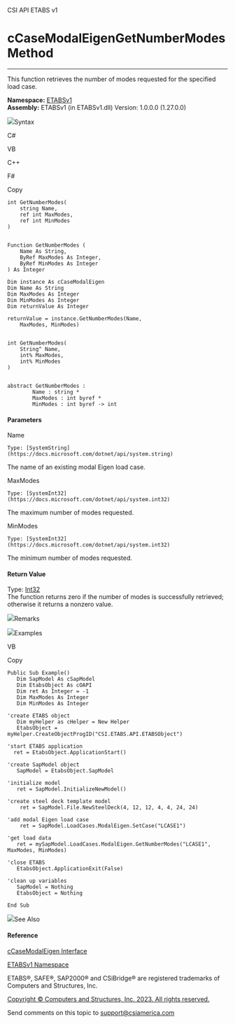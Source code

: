 ﻿

CSI API ETABS v1

# cCaseModalEigenGetNumberModes Method  
  
---  
  
This function retrieves the number of modes requested for the specified load
case.

**Namespace:** [ETABSv1](2780f1b8-2033-5289-2298-1cdb2a7508d9.htm)  
**Assembly:** ETABSv1 (in ETABSv1.dll) Version: 1.0.0.0 (1.27.0.0)

![](../icons/SectionExpanded.png)Syntax

C#

VB

C++

F#

Copy

    
    
    int GetNumberModes(
    	string Name,
    	ref int MaxModes,
    	ref int MinModes
    )
    
    
    Function GetNumberModes ( 
    	Name As String,
    	ByRef MaxModes As Integer,
    	ByRef MinModes As Integer
    ) As Integer
    
    Dim instance As cCaseModalEigen
    Dim Name As String
    Dim MaxModes As Integer
    Dim MinModes As Integer
    Dim returnValue As Integer
    
    returnValue = instance.GetNumberModes(Name, 
    	MaxModes, MinModes)
    
    
    int GetNumberModes(
    	String^ Name, 
    	int% MaxModes, 
    	int% MinModes
    )
    
    
    abstract GetNumberModes : 
            Name : string * 
            MaxModes : int byref * 
            MinModes : int byref -> int 
    

#### Parameters

Name

    Type: [SystemString](https://docs.microsoft.com/dotnet/api/system.string)  
The name of an existing modal Eigen load case.

MaxModes

    Type: [SystemInt32](https://docs.microsoft.com/dotnet/api/system.int32)  
The maximum number of modes requested.

MinModes

    Type: [SystemInt32](https://docs.microsoft.com/dotnet/api/system.int32)  
The minimum number of modes requested.

#### Return Value

Type: [Int32](https://docs.microsoft.com/dotnet/api/system.int32)  
The function returns zero if the number of modes is successfully retrieved;
otherwise it returns a nonzero value.

![](../icons/SectionExpanded.png)Remarks

![](../icons/SectionExpanded.png)Examples

VB

Copy

    
    
    Public Sub Example()
       Dim SapModel As cSapModel
       Dim EtabsObject As cOAPI
       Dim ret As Integer = -1
       Dim MaxModes As Integer
       Dim MinModes As Integer
    
    'create ETABS object
       Dim myHelper as cHelper = New Helper
       EtabsObject = myHelper.CreateObjectProgID("CSI.ETABS.API.ETABSObject")
    
    'start ETABS application
      ret = EtabsObject.ApplicationStart()
    
    'create SapModel object
       SapModel = EtabsObject.SapModel
    
    'initialize model
       ret = SapModel.InitializeNewModel()
    
    'create steel deck template model
        ret = SapModel.File.NewSteelDeck(4, 12, 12, 4, 4, 24, 24)
    
    'add modal Eigen load case
        ret = SapModel.LoadCases.ModalEigen.SetCase("LCASE1")
    
    'get load data
       ret = mySapModel.LoadCases.ModalEigen.GetNumberModes("LCASE1", MaxModes, MinModes)
    
    'close ETABS
       EtabsObject.ApplicationExit(False)
    
    'clean up variables
       SapModel = Nothing
       EtabsObject = Nothing
    
    End Sub

![](../icons/SectionExpanded.png)See Also

#### Reference

[cCaseModalEigen Interface](ce70bec1-1d64-58a3-047b-ac9da596193f.htm)

[ETABSv1 Namespace](2780f1b8-2033-5289-2298-1cdb2a7508d9.htm)

ETABS®, SAFE®, SAP2000® and CSiBridge® are registered trademarks of Computers
and Structures, Inc.  

[Copyright © Computers and Structures, Inc. 2023. All rights
reserved.](http://www.csiamerica.com)

Send comments on this topic to
[support@csiamerica.com](mailto:support%40csiamerica.com?Subject=CSI%20API%20ETABS%20v1)

